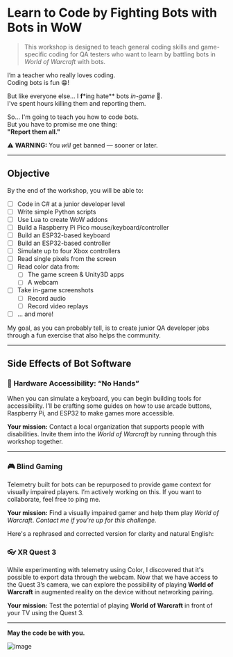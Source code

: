 

# Learn to Code by Fighting Bots with Bots in WoW

> This workshop is designed to teach general coding skills and game-specific coding for QA testers who want to learn by battling bots in *World of Warcraft* with bots.

I’m a teacher who really loves coding.  
Coding bots is fun 😁!  

But like everyone else… I **f**\*ing hate\*\* bots *in-game* 🤬.  
I've spent hours killing them and reporting them.  

So... I'm going to teach you how to code bots.  
But you have to promise me one thing:  
**"Report them all."**  

⚠️ **WARNING:** You *will* get banned — sooner or later.  

---  

## Objective  

By the end of the workshop, you will be able to:

* [ ] Code in C# at a junior developer level  
* [ ] Write simple Python scripts  
* [ ] Use Lua to create WoW addons  
* [ ] Build a Raspberry Pi Pico mouse/keyboard/controller  
* [ ] Build an ESP32-based keyboard  
* [ ] Build an ESP32-based controller  
* [ ] Simulate up to four Xbox controllers  
* [ ] Read single pixels from the screen  
* [ ] Read color data from:  
  * [ ] The game screen & Unity3D apps  
  * [ ] A webcam   
* [ ] Take in-game screenshots    
  * [ ] Record audio  
  * [ ] Record video replays  
* [ ] ... and more!  

My goal, as you can probably tell, is to create junior QA developer jobs through a fun exercise that also helps the community.

---

## Side Effects of Bot Software

### 🧰 Hardware Accessibility: “No Hands”

When you can simulate a keyboard, you can begin building tools for accessibility.
I’ll be crafting some guides on how to use arcade buttons, Raspberry Pi, and ESP32 to make games more accessible.

**Your mission:**
Contact a local organization that supports people with disabilities.
Invite them into the *World of Warcraft* by running through this workshop together.

---

### 🎮 Blind Gaming

Telemetry built for bots can be repurposed to provide game context for visually impaired players.
I’m actively working on this. If you want to collaborate, feel free to ping me.

**Your mission:**
Find a visually impaired gamer and help them play *World of Warcraft*.
_Contact me if you're up for this challenge._


Here's a rephrased and corrected version for clarity and natural English:

### 👓 XR Quest 3

While experimenting with telemetry using Color, I discovered that it's possible to export data through the webcam.
Now that we have access to the Quest 3’s camera, we can explore the possibility of playing **World of Warcraft** in augmented reality on the device without networking pairing.

**Your mission:**
Test the potential of playing **World of Warcraft** in front of your TV using the Quest 3.





---

**May the code be with you.**

![image](https://github.com/user-attachments/assets/67e51c09-ebb7-4f53-86ec-e7a7af8b412d)
